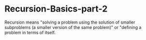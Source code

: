 # Recursion-Basics-part-2
Recursion means "solving a problem using the solution of smaller subproblems (a smaller version of the same problem)" or "defining a problem in terms of itself.
